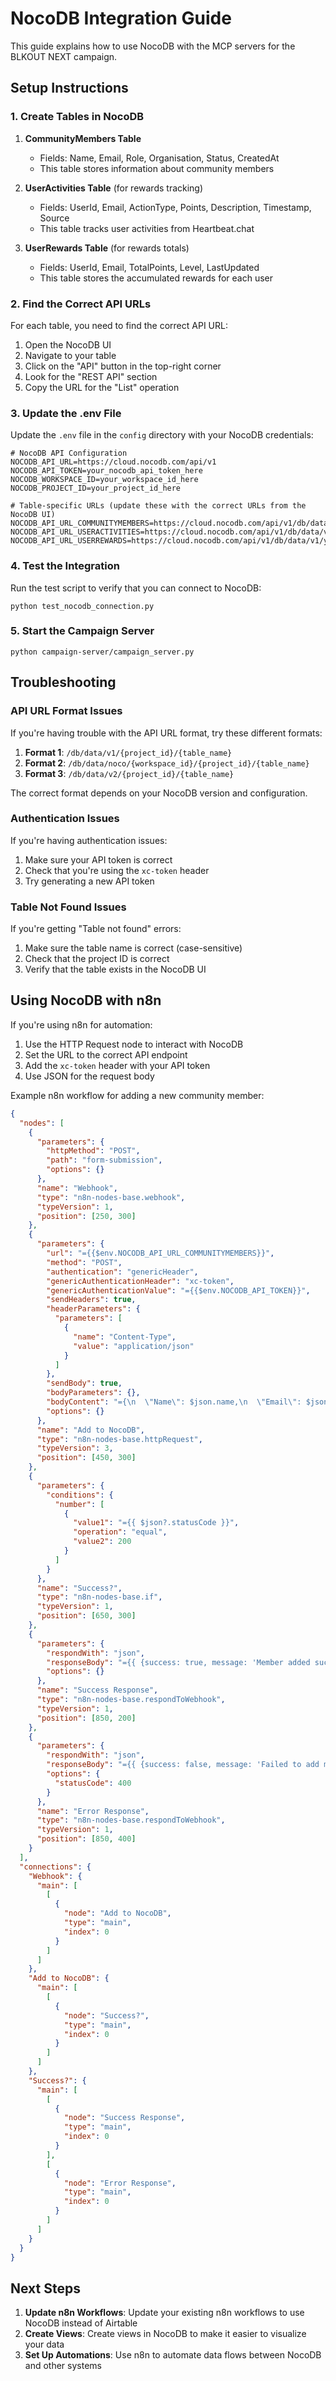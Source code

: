 # NocoDB Integration Guide

This guide explains how to use NocoDB with the MCP servers for the BLKOUT NEXT campaign.

## Setup Instructions

### 1. Create Tables in NocoDB

1. **CommunityMembers Table**
   - Fields: Name, Email, Role, Organisation, Status, CreatedAt
   - This table stores information about community members

2. **UserActivities Table** (for rewards tracking)
   - Fields: UserId, Email, ActionType, Points, Description, Timestamp, Source
   - This table tracks user activities from Heartbeat.chat

3. **UserRewards Table** (for rewards totals)
   - Fields: UserId, Email, TotalPoints, Level, LastUpdated
   - This table stores the accumulated rewards for each user

### 2. Find the Correct API URLs

For each table, you need to find the correct API URL:

1. Open the NocoDB UI
2. Navigate to your table
3. Click on the "API" button in the top-right corner
4. Look for the "REST API" section
5. Copy the URL for the "List" operation

### 3. Update the .env File

Update the `.env` file in the `config` directory with your NocoDB credentials:

```
# NocoDB API Configuration
NOCODB_API_URL=https://cloud.nocodb.com/api/v1
NOCODB_API_TOKEN=your_nocodb_api_token_here
NOCODB_WORKSPACE_ID=your_workspace_id_here
NOCODB_PROJECT_ID=your_project_id_here

# Table-specific URLs (update these with the correct URLs from the NocoDB UI)
NOCODB_API_URL_COMMUNITYMEMBERS=https://cloud.nocodb.com/api/v1/db/data/v1/your_project_id/CommunityMembers
NOCODB_API_URL_USERACTIVITIES=https://cloud.nocodb.com/api/v1/db/data/v1/your_project_id/UserActivities
NOCODB_API_URL_USERREWARDS=https://cloud.nocodb.com/api/v1/db/data/v1/your_project_id/UserRewards
```

### 4. Test the Integration

Run the test script to verify that you can connect to NocoDB:

```
python test_nocodb_connection.py
```

### 5. Start the Campaign Server

```
python campaign-server/campaign_server.py
```

## Troubleshooting

### API URL Format Issues

If you're having trouble with the API URL format, try these different formats:

1. **Format 1**: `/db/data/v1/{project_id}/{table_name}`
2. **Format 2**: `/db/data/noco/{workspace_id}/{project_id}/{table_name}`
3. **Format 3**: `/db/data/v2/{project_id}/{table_name}`

The correct format depends on your NocoDB version and configuration.

### Authentication Issues

If you're having authentication issues:

1. Make sure your API token is correct
2. Check that you're using the `xc-token` header
3. Try generating a new API token

### Table Not Found Issues

If you're getting "Table not found" errors:

1. Make sure the table name is correct (case-sensitive)
2. Check that the project ID is correct
3. Verify that the table exists in the NocoDB UI

## Using NocoDB with n8n

If you're using n8n for automation:

1. Use the HTTP Request node to interact with NocoDB
2. Set the URL to the correct API endpoint
3. Add the `xc-token` header with your API token
4. Use JSON for the request body

Example n8n workflow for adding a new community member:

```json
{
  "nodes": [
    {
      "parameters": {
        "httpMethod": "POST",
        "path": "form-submission",
        "options": {}
      },
      "name": "Webhook",
      "type": "n8n-nodes-base.webhook",
      "typeVersion": 1,
      "position": [250, 300]
    },
    {
      "parameters": {
        "url": "={{$env.NOCODB_API_URL_COMMUNITYMEMBERS}}",
        "method": "POST",
        "authentication": "genericHeader",
        "genericAuthenticationHeader": "xc-token",
        "genericAuthenticationValue": "={{$env.NOCODB_API_TOKEN}}",
        "sendHeaders": true,
        "headerParameters": {
          "parameters": [
            {
              "name": "Content-Type",
              "value": "application/json"
            }
          ]
        },
        "sendBody": true,
        "bodyParameters": {},
        "bodyContent": "={\n  \"Name\": $json.name,\n  \"Email\": $json.email,\n  \"Role\": $json.role || \"Member\",\n  \"Organisation\": $json.organisation || \"\",\n  \"Status\": \"Initial Signup\",\n  \"CreatedAt\": $now\n}",
        "options": {}
      },
      "name": "Add to NocoDB",
      "type": "n8n-nodes-base.httpRequest",
      "typeVersion": 3,
      "position": [450, 300]
    },
    {
      "parameters": {
        "conditions": {
          "number": [
            {
              "value1": "={{ $json?.statusCode }}",
              "operation": "equal",
              "value2": 200
            }
          ]
        }
      },
      "name": "Success?",
      "type": "n8n-nodes-base.if",
      "typeVersion": 1,
      "position": [650, 300]
    },
    {
      "parameters": {
        "respondWith": "json",
        "responseBody": "={{ {success: true, message: 'Member added successfully'} }}",
        "options": {}
      },
      "name": "Success Response",
      "type": "n8n-nodes-base.respondToWebhook",
      "typeVersion": 1,
      "position": [850, 200]
    },
    {
      "parameters": {
        "respondWith": "json",
        "responseBody": "={{ {success: false, message: 'Failed to add member', error: $json} }}",
        "options": {
          "statusCode": 400
        }
      },
      "name": "Error Response",
      "type": "n8n-nodes-base.respondToWebhook",
      "typeVersion": 1,
      "position": [850, 400]
    }
  ],
  "connections": {
    "Webhook": {
      "main": [
        [
          {
            "node": "Add to NocoDB",
            "type": "main",
            "index": 0
          }
        ]
      ]
    },
    "Add to NocoDB": {
      "main": [
        [
          {
            "node": "Success?",
            "type": "main",
            "index": 0
          }
        ]
      ]
    },
    "Success?": {
      "main": [
        [
          {
            "node": "Success Response",
            "type": "main",
            "index": 0
          }
        ],
        [
          {
            "node": "Error Response",
            "type": "main",
            "index": 0
          }
        ]
      ]
    }
  }
}
```

## Next Steps

1. **Update n8n Workflows**: Update your existing n8n workflows to use NocoDB instead of Airtable
2. **Create Views**: Create views in NocoDB to make it easier to visualize your data
3. **Set Up Automations**: Use n8n to automate data flows between NocoDB and other systems
